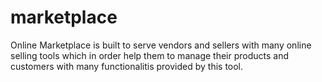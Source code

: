 # marketplace
Online Marketplace is built to serve vendors and sellers with many online selling tools which in order help them to manage their products and customers with many functionalitis provided by this tool.

